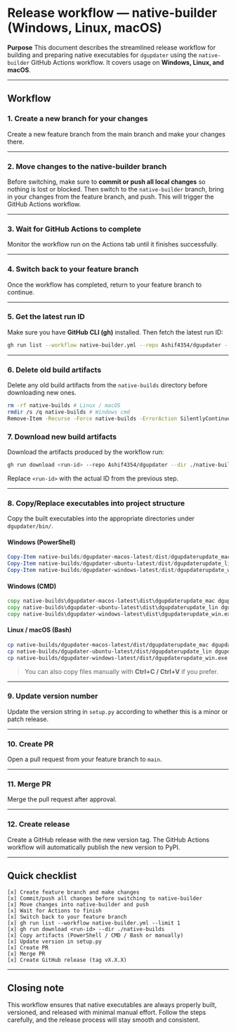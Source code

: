 # Release workflow — native-builder (Windows, Linux, macOS)

**Purpose**
This document describes the streamlined release workflow for building and preparing native executables for `dgupdater` using the `native-builder` GitHub Actions workflow. It covers usage on **Windows, Linux, and macOS**.

---

## Workflow

### 1. Create a new branch for your changes

Create a new feature branch from the main branch and make your changes there.

---

### 2. Move changes to the native-builder branch

Before switching, make sure to **commit or push all local changes** so nothing is lost or blocked. Then switch to the `native-builder` branch, bring in your changes from the feature branch, and push. This will trigger the GitHub Actions workflow.

---

### 3. Wait for GitHub Actions to complete

Monitor the workflow run on the Actions tab until it finishes successfully.

---

### 4. Switch back to your feature branch

Once the workflow has completed, return to your feature branch to continue.

---

### 5. Get the latest run ID

Make sure you have **GitHub CLI (gh)** installed. Then fetch the latest run ID:

```bash
gh run list --workflow native-builder.yml --repo Ashif4354/dgupdater --limit 1
```

---

### 6. Delete old build artifacts

Delete any old build artifacts from the `native-builds` directory before downloading new ones.

```bash
rm -rf native-builds # Linux / macOS
rmdir /s /q native-builds # Windows cmd
Remove-Item -Recurse -Force native-builds -ErrorAction SilentlyContinue # Windows pwsh
```

### 7. Download new build artifacts

Download the artifacts produced by the workflow run:

```bash
gh run download <run-id> --repo Ashif4354/dgupdater --dir ./native-builds
```

Replace `<run-id>` with the actual ID from the previous step.

---

### 8. Copy/Replace executables into project structure

Copy the built executables into the appropriate directories under `dgupdater/bin/`.

#### Windows (PowerShell)

```powershell
Copy-Item native-builds/dgupdater-macos-latest/dist/dgupdaterupdate_mac dgupdater/bin/dgupdaterupdate_mac
Copy-Item native-builds/dgupdater-ubuntu-latest/dist/dgupdaterupdate_lin dgupdater/bin/dgupdaterupdate_lin
Copy-Item native-builds/dgupdater-windows-latest/dist/dgupdaterupdate_win.exe dgupdater/bin/dgupdaterupdate_win.exe
```

#### Windows (CMD)

```cmd
copy native-builds\dgupdater-macos-latest\dist\dgupdaterupdate_mac dgupdater\bin\dgupdaterupdate_mac
copy native-builds\dgupdater-ubuntu-latest\dist\dgupdaterupdate_lin dgupdater\bin\dgupdaterupdate_lin
copy native-builds\dgupdater-windows-latest\dist\dgupdaterupdate_win.exe dgupdater\bin\dgupdaterupdate_win.exe
```

#### Linux / macOS (Bash)

```bash
cp native-builds/dgupdater-macos-latest/dist/dgupdaterupdate_mac dgupdater/bin/dgupdaterupdate_mac
cp native-builds/dgupdater-ubuntu-latest/dist/dgupdaterupdate_lin dgupdater/bin/dgupdaterupdate_lin
cp native-builds/dgupdater-windows-latest/dist/dgupdaterupdate_win.exe dgupdater/bin/dgupdaterupdate_win.exe
```

> You can also copy files manually with **Ctrl+C / Ctrl+V** if you prefer.

---

### 9. Update version number

Update the version string in `setup.py` according to whether this is a minor or patch release.

---

### 10. Create PR

Open a pull request from your feature branch to `main`.

---

### 11. Merge PR

Merge the pull request after approval.

---

### 12. Create release

Create a GitHub release with the new version tag. The GitHub Actions workflow will automatically publish the new version to PyPI.

---

## Quick checklist

```
[x] Create feature branch and make changes
[x] Commit/push all changes before switching to native-builder
[x] Move changes into native-builder and push
[x] Wait for Actions to finish
[x] Switch back to your feature branch
[x] gh run list --workflow native-builder.yml --limit 1
[x] gh run download <run-id> --dir ./native-builds
[x] Copy artifacts (PowerShell / CMD / Bash or manually)
[x] Update version in setup.py
[x] Create PR
[x] Merge PR
[x] Create GitHub release (tag vX.X.X)
```

---

## Closing note

This workflow ensures that native executables are always properly built, versioned, and released with minimal manual effort. Follow the steps carefully, and the release process will stay smooth and consistent.
